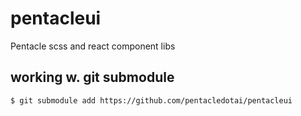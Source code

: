# pentacleui

Pentacle scss and react component libs

## working w. git submodule

`$ git submodule add https://github.com/pentacledotai/pentacleui`
